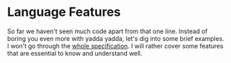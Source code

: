 # Language Features

So far we haven't seen much code apart from that one line. Instead of boring you even more with yadda yadda, let's dig into some brief examples. I won't go through the [whole specification](http://www.ecma-international.org/publications/standards/Ecma-262.htm). I will rather cover some features that are essential to know and understand well.
